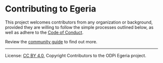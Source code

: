 <!-- SPDX-License-Identifier: CC-BY-4.0 -->
<!-- Copyright Contributors to the ODPi Egeria project. -->

# Contributing to Egeria

This project welcomes contributors from any organization or background, provided they are
willing to follow the simple processes outlined below, as well as adhere to the 
[Code of Conduct](https://egeria-project.org/guides/community/).

Review the [community guide](./Community-Guide.md) to find out more.



----
License: [CC BY 4.0](https://creativecommons.org/licenses/by/4.0/),
Copyright Contributors to the ODPi Egeria project.
